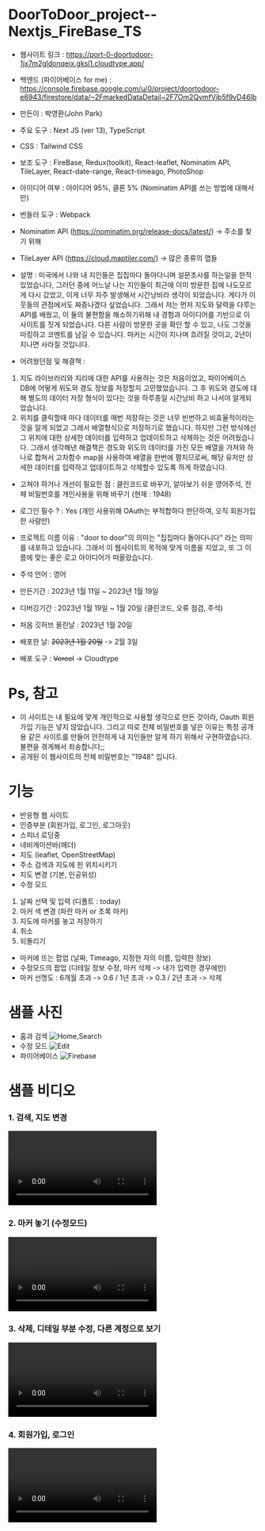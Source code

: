 # DoorToDoor_project--Nextjs_FireBase_TS
- 웹사이트 링크 : https://port-0-doortodoor-1jx7m2gldonqeix.gksl1.cloudtype.app/
- 백엔드 (파이어베이스 for me) : https://console.firebase.google.com/u/0/project/doortodoor-e6943/firestore/data/~2FmarkedDataDetail~2F7Om2QvmfVib5f9vD46Ib
- 만든이 : 박영환(John Park)
- 주요 도구 : Next JS (ver 13), TypeScript
- CSS : Tailwind CSS
- 보조 도구 : FireBase, Redux(toolkit), React-leaflet, Nominatim API, TileLayer, React-date-range, React-timeago, PhotoShop
- 아이디어 여부 : 아이디어 95%, 클론 5% (Nominatim API를 쓰는 방법에 대해서만)
- 번들러 도구 : Webpack

- Nominatim API (https://nominatim.org/release-docs/latest/) -> 주소를 찾기 위해
- TileLayer API (https://cloud.maptiler.com/) -> 많은 종류의 맵들

- 설명 : 미국에서 나와 내 지인들은 집집마다 돌아다니며 설문조사를 하는일을 한적 있었습니다, 그러던 중에 어느날 나는 지인들이 최근에 이미 방문한 집에 나도모르게 다시 갔었고, 이게 너무 자주 발생해서 시간낭비라 생각이 되었습니다. 게다가 이웃들의 관점에서도 짜증나겠다 싶었습니다. 그래서 저는 먼저 지도와 달력을 다루는 API를 배웠고, 이 둘의 불편함을 해소하기위해 내 경험과 아이디어를 기반으로 이 사이트를 짓게 되었습니다. 다른 사람이 방문한 곳을 확인 할 수 있고, 나도 그것을 마킹하고 코멘트를 남길 수 있습니다. 마커는 시간이 지나며 흐려질 것이고, 2년이 지나면 사라질 것입니다.

- 어려웠던점 및 해결책 :
1. 지도 라이브러리와 지리에 대한 API를 사용하는 것은 처음이었고, 파이어베이스 DB에 어떻게 위도와 경도 정보를 저장할지 고민했었습니다. 그 후 위도와 경도에 대해 별도의 데이터 저장 형식이 있다는 것을 하루종일 시간낭비 하고 나서야 알게되었습니다.
2. 위치를 클릭할때 마다 데이터를 매번 저장하는 것은 너무 빈번하고 비효율적이라는 것을 알게 되었고 그래서 배열형식으로 저장하기로 했습니다. 하지만 그런 방식에선 그 위치에 대한 상세한 데이터를 입력하고 업데이트하고 삭제하는 것은 어려웠습니다.
그래서 생각해낸 해결책은 경도와 위도의 데이터를 가진 모든 배열을 가져와 하나로 합쳐서 고차함수 map을 사용하여 배열을 한번에 펼치므로써, 해당 유저만 상세한 데이터를 입력하고 업데이트하고 삭제할수 있도록 하게 하였습니다.

- 고쳐야 하거나 개선이 필요한 점 : 클린코드로 바꾸기, 알아보기 쉬운 영어주석, 전체 비밀번호를 개인사용을 위해 바꾸기 (현재 : 1948)
- 로그인 필수 ? : Yes (개인 사용위해 OAuth는 부적합하다 판단하여, 오직 회원가입 한 사람만)
- 프로젝트 이름 이유 : "door to door"의 의미는 "집집마다 돌아다니다" 라는 의미를 내포하고 있습니다. 그래서 이 웹사이트의 목적에 맞게 이름을 지었고, 또 그 이름에 맞는 좋은 로고 아이디어가 떠올랐습니다.

- 주석 언어 : 영어
- 만든기간 : 2023년 1월 11일 ~ 2023년 1월 19일
- 디버깅기간 : 2023년 1월 19일 ~ 1월 20일 (클린코드, 오류 점검, 주석)
- 처음 깃허브 올린날 : 2023년 1월 20일
- 배포한 날: <strike>2023년 1월 20일</strike> -> 2월 3일
- 배포 도구 : <strike>Vercel</strike> ->  Cloudtype

# Ps, 참고
- 이 사이트는 내 필요에 맞게 개인적으로 사용할 생각으로 만든 것이라, Oauth 회원가입 기능은 넣지 않았습니다. 그리고 따로 전체 비밀번호를 넣은 이유는 특정 공개용 같은 사이트를 만들어 안전하게 내 지인들만 알게 하기 위해서 구현하였습니다. 불편을 겪게해서 죄송합니다;;
- 공개된 이 웹사이트의 전체 비밀번호는 "1948" 입니다.

# 기능
- 반응형 웹 사이트
- 인증부분 (회원가입, 로그인, 로그아웃)
- 스피너 로딩중
- 네비게이션바(헤더)
- 지도 (leaflet, OpenStreetMap)
- 주소 검색과 지도에 핀 위치시키기
- 지도 변경 (기본, 인공위성)
- 수정 모드
1) 날짜 선택 및 입력 (디폴트 : today)
2) 마커 색 변경 (파란 마커 or 초록 마커)
3) 지도에 마커를 놓고 저장하기
4) 취소
5) 되돌리기
- 마커에 뜨는 팝업 (날짜, Timeago, 지정한 자의 이름, 입력한 정보)
- 수정모드의 팝업 (디테일 정보 수정, 마커 삭제 -> 내가 입력한 경우에만) 
- 마커 선명도 : 6개월 초과 ->  0.6 / 1년 초과 ->  0.3 / 2년 초과 -> 삭제

# 샘플 사진
- 홈과 검색
![Home,Search](https://user-images.githubusercontent.com/106279616/213786393-cbe7d301-83e3-4a2f-9c6d-82d8c04fc02f.png)
- 수정 모드
![Edit](https://user-images.githubusercontent.com/106279616/213785475-98868196-84a2-488d-b783-e033125719c5.png)
- 파이어베이스
![Firebase](https://user-images.githubusercontent.com/106279616/213785520-718a13bd-81ab-4a1f-a9c8-8a1e89e0cccf.png)


# 샘플 비디오
<h3> 1. 검색, 지도 변경 </h3>
<video src="https://user-images.githubusercontent.com/106279616/213798582-96fc4ded-baf3-4d41-83b8-53490b474d47.mp4"></video>

<h3> 2. 마커 놓기 (수정모드) </h3>
<video src="https://user-images.githubusercontent.com/106279616/213798659-a80fa925-4195-42de-995b-360d86bdd2bd.mp4"></video>

<h3> 3. 삭제, 디테일 부분 수정, 다른 계정으로 보기 </h3>
<video src="https://user-images.githubusercontent.com/106279616/213798727-036a3e73-2a53-4036-906b-5126d46f9640.mp4"></video>

<h3> 4. 회원가입, 로그인 </h3>
<video src="https://user-images.githubusercontent.com/106279616/213798790-f75abdaa-3d70-4982-a36b-ef14e9e17aeb.mp4"></video>
